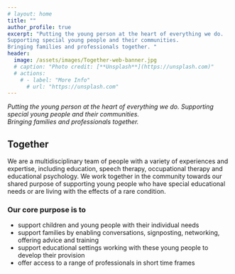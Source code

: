 ```yaml
---
# layout: home
title: ""
author_profile: true
excerpt: "Putting the young person at the heart of everything we do. 
Supporting special young people and their communities. 
Bringing families and professionals together. "
header:
  image: /assets/images/Together-web-banner.jpg
  # caption: "Photo credit: [**Unsplash**](https://unsplash.com)"
  # actions:
    # - label: "More Info"
      # url: "https://unsplash.com"
---
```



<!-- ---
title: "Baz Boom Identity"
excerpt: "Baz Boom design system including logo mark, website design, and branding applications."
header:
  image: /assets/images/unsplash-gallery-image-1.jpg
  teaser: assets/images/unsplash-gallery-image-1-th.jpg
sidebar:
  - title: "Role"
    image: http://placehold.it/350x250
    image_alt: "logo"
    text: "Designer, Front-End Developer"
  - title: "Responsibilities"
    text: "Reuters try PR stupid commenters should isn't a business model"
gallery:
  - url: /assets/images/unsplash-gallery-image-1.jpg
    image_path: assets/images/unsplash-gallery-image-1-th.jpg
    alt: "placeholder image 1"
  - url: /assets/images/unsplash-gallery-image-2.jpg
    image_path: assets/images/unsplash-gallery-image-2-th.jpg
    alt: "placeholder image 2"
  - url: /assets/images/unsplash-gallery-image-3.jpg
    image_path: assets/images/unsplash-gallery-image-3-th.jpg
    alt: "placeholder image 3"
--- -->

*Putting the young person at the heart of everything we do. 
Supporting special young people and their communities.  
Bringing families and professionals together.*  

## Together

We are a multidisciplinary team of people with a variety of experiences and expertise, including education, speech therapy, occupational therapy and educational psychology. We work together in the community towards our shared purpose of supporting young people who have special educational needs or are living with the effects of a rare condition.

### Our core purpose is to
* support children and young people with their individual needs
* support families by enabling conversations, signposting, networking, offering advice and training
* support educational settings working with these young people to develop their provision
* offer access to a range of professionals in short time frames


